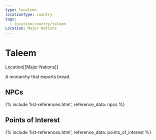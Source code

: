 ```yaml
---
type: location
locationType: country
tags:
  - location/country/taleem
Location: Major Nations
---
```

# Taleem

<span class="dataview inline-field"><span class="inline-field-key">Location</span><span class="inline-field-value">[[Major Nations]]</span></span>

A monarchy that exports bread. 

## NPCs

{% include 'list-references.html', reference_data: npcs %}

## Points of Interest
{% include 'list-references.html', reference_data: points_of_interest %}

